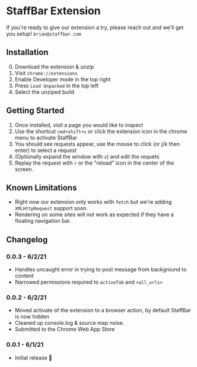 # StaffBar Extension
If you're ready to give our extension a try, please reach out and we'll get you setup! `brian@staffbar.com`


## Installation

0. Download the extension & unzip
1. Visit `chrome://extensions`
2. Enable Developer mode in the top right
3. Press `Load Unpacked` in the top left
4. Select the unziped build


## Getting Started

1. Once installed, visit a page you would like to inspect
2. Use the shortcut `cmd+shift+s` or click the extension icon in the chrome menu to activate StaffBar
3. You should see requests appear, use the mouse to click (or j/k then enter) to select a request
4. (Optionally expand the window with `z`) and edit the requets
5. Replay the request with `r` or the "reload" icon in the center of the screen.


## Known Limitations

- Right now our extension only works with `fetch` but we're adding `XMLHttpRequest` support soon. 
- Rendering on some sites will not work as expected if they have a floating navigation bar. 

## Changelog 

### 0.0.3 - 6/2/21
- Handles uncaught error in trying to post message from background to content
- Narrowed permissions required to `activeTab` and `<all_urls>`

### 0.0.2 - 6/2/21
- Moved activate of the extension to a browser action, by default StaffBar is now hidden
- Cleaned up console.log & source map noise. 
- Submitted to the Chrome Web App Store

### 0.0.1 - 6/1/21
- Initial release 🎉



